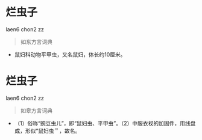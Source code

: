 # 烂虫子
laen6 chon2 zz
> 如东方言词典
- 鼠妇科动物平甲虫，又名鼠妇，体长约10厘米。

# 烂虫子
laen6 chon2 zz
> 如皋方言词典
- （1）俗称“豌豆虫儿”，即“鼠妇虫、平甲虫”。（2）中服衣衩的加固件，用线盘成，形似“鼠妇虫＂，故名。
